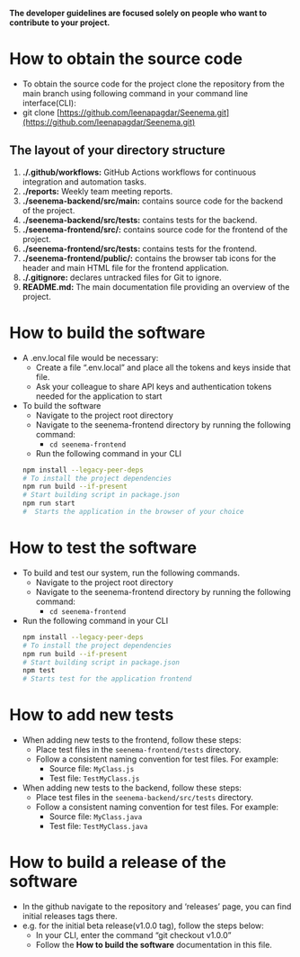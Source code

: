 **The developer guidelines are focused solely on people who want to contribute to your project.**

# How to obtain the source code
* To obtain the source code for the project clone the repository from the main branch using following command in your command line interface(CLI):
* git clone [https://github.com/leenapagdar/Seenema.git](https://github.com/leenapagdar/Seenema.git)


## The layout of your directory structure
1. **./.github/workflows:** GitHub Actions workflows for continuous integration and automation tasks.
1. **./reports:** Weekly team meeting reports.
1. **./seenema-backend/src/main:** contains source code for the backend of the project.
1. **./seenema-backend/src/tests:** contains tests for the backend.
1. **./seenema-frontend/src/:** contains source code for the frontend of the project.
1. **./seenema-frontend/src/tests:** contains tests for the frontend.
1. **./seenema-frontend/public/:** contains the browser tab icons for the header and main HTML file for the frontend application.
1. **./.gitignore:** declares untracked files for Git to ignore.
1. **README.md:** The main documentation file providing an overview of the project.

# How to build the software
* A .env.local file would be necessary:
  * Create a file “.env.local” and place all the tokens and keys inside that file.
  * Ask your colleague to share API keys and authentication tokens needed for the application to start
* To build the software
  * Navigate to the project root directory
  * Navigate to the seenema-frontend directory by running the following command:
    * `cd seenema-frontend`
  * Run the following command in your CLI
   ```bash
   npm install --legacy-peer-deps
   # To install the project dependencies
   npm run build --if-present
   # Start building script in package.json
   npm run start
   #  Starts the application in the browser of your choice
   ```

# How to test the software
* To build and test our system, run the following commands.
  * Navigate to the project root directory
  * Navigate to the seenema-frontend directory by running the following command:
    * `cd seenema-frontend`
* Run the following command in your CLI
   ```bash
  npm install --legacy-peer-deps
  # To install the project dependencies
  npm run build --if-present
  # Start building script in package.json
  npm test
  # Starts test for the application frontend
  ```

# How to add new tests
* When adding new tests to the frontend, follow these steps:
  * Place test files in the `seenema-frontend/tests` directory.
  * Follow a consistent naming convention for test files. For example:
    * Source file: `MyClass.js`
    * Test file: `TestMyClass.js`
* When adding new tests to the backend, follow these steps:
  * Place test files in the `seenema-backend/src/tests` directory.
  * Follow a consistent naming convention for test files. For example:
    * Source file: `MyClass.java`
    * Test file: `TestMyClass.java`

# How to build a release of the software
* In the github navigate to the repository and ‘releases’ page, you can find initial releases tags there.
* e.g. for the initial beta release(v1.0.0 tag), follow the steps below:
  * In your CLI, enter the command “git checkout v1.0.0”
  *  Follow the **How to build the software** documentation in this file.
